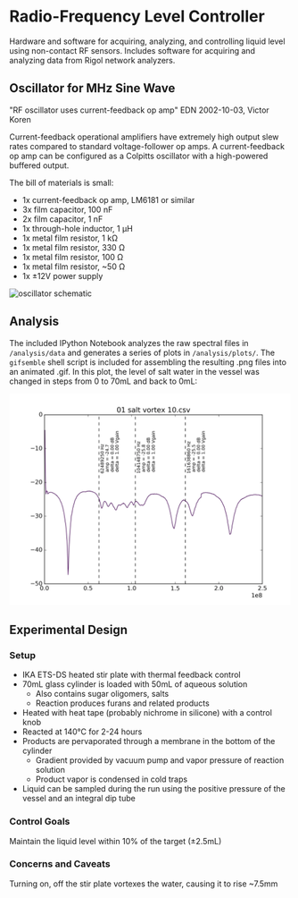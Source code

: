 Radio-Frequency Level Controller
================================
Hardware and software for acquiring, analyzing, and controlling liquid level using non-contact RF sensors.
Includes software for acquiring and analyzing data from Rigol network analyzers.

Oscillator for MHz Sine Wave
----------------------------

"RF oscillator uses current-feedback op amp"
EDN 2002-10-03, Victor Koren

Current-feedback operational amplifiers have extremely high output slew rates compared to standard voltage-follower op amps.  A current-feedback op amp can be configured as a Colpitts oscillator with a high-powered buffered output.

The bill of materials is small:
- 1x current-feedback op amp, LM6181 or similar
- 3x film capacitor, 100 nF
- 2x film capacitor, 1 nF
- 1x through-hole inductor, 1 µH
- 1x metal film resistor, 1 kΩ
- 1x metal film resistor, 330 Ω
- 1x metal film resistor, 100 Ω
- 1x metal film resistor, ~50 Ω
- 1x ±12V power supply

![oscillator schematic][schematic]

Analysis
--------
The included IPython Notebook analyzes the raw spectral files in `/analysis/data` and generates a series of plots in `/analysis/plots/`.  The `gifsemble` shell script is included for assembling the resulting .png files into an animated .gif.  In this plot, the level of salt water in the vessel was changed in steps from 0 to 70mL and back to 0mL:

![network analysis][plot]

Experimental Design
-------------------

### Setup

- IKA ETS-DS heated stir plate with thermal feedback control
- 70mL glass cylinder is loaded with 50mL of aqueous solution
  - Also contains sugar oligomers, salts
  - Reaction produces furans and related products
- Heated with heat tape (probably nichrome in silicone) with a control knob
- Reacted at 140°C for 2-24 hours
- Products are pervaporated through a membrane in the bottom of the cylinder
  - Gradient provided by vacuum pump and vapor pressure of reaction solution
  - Product vapor is condensed in cold traps
- Liquid can be sampled during the run using the positive pressure of the vessel and an integral dip tube

### Control Goals

Maintain the liquid level within 10% of the target (±2.5mL)

### Concerns and Caveats

Turning on, off the stir plate vortexes the water, causing it to rise ~7.5mm 

[schematic]: https://cdn.rawgit.com/GravesLab/rigol-networkanalyzer/master/img/oscillator-schematic.svg
[plot]: img/animated-salt-vortex.gif
